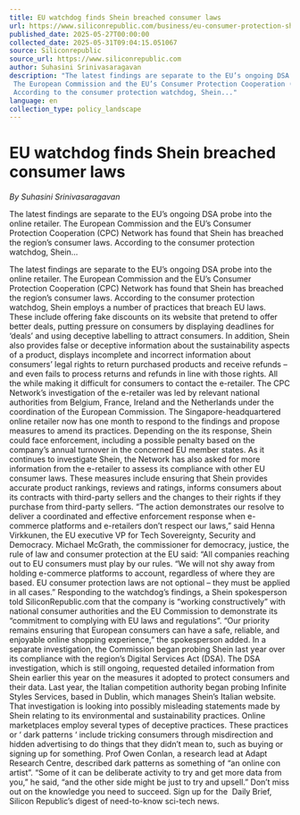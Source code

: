```yaml
---
title: EU watchdog finds Shein breached consumer laws
url: https://www.siliconrepublic.com/business/eu-consumer-protection-shein
published_date: 2025-05-27T00:00:00
collected_date: 2025-05-31T09:04:15.051067
source: Siliconrepublic
source_url: https://www.siliconrepublic.com
author: Suhasini Srinivasaragavan
description: "The latest findings are separate to the EU’s ongoing DSA probe into the online retailer. 
 The European Commission and the EU’s Consumer Protection Cooperation (CPC) Network has found that Shein has breached the region’s consumer laws. 
 According to the consumer protection watchdog, Shein..."
language: en
collection_type: policy_landscape
---
```


# EU watchdog finds Shein breached consumer laws

*By Suhasini Srinivasaragavan*

The latest findings are separate to the EU’s ongoing DSA probe into the online retailer. 
 The European Commission and the EU’s Consumer Protection Cooperation (CPC) Network has found that Shein has breached the region’s consumer laws. 
 According to the consumer protection watchdog, Shein...

The latest findings are separate to the EU’s ongoing DSA probe into the online retailer. 
 The European Commission and the EU’s Consumer Protection Cooperation (CPC) Network has found that Shein has breached the region’s consumer laws. 
 According to the consumer protection watchdog, Shein employs a number of practices that breach EU laws. These include offering fake discounts on its website that pretend to offer better deals, putting pressure on consumers by displaying deadlines for ‘deals’ and using deceptive labelling to attract consumers. 
 In addition, Shein also provides false or deceptive information about the sustainability aspects of a product, displays incomplete and incorrect information about consumers’ legal rights to return purchased products and receive refunds – and even fails to process returns and refunds in line with those rights. All the while making it difficult for consumers to contact the e-retailer. 
 The CPC Network’s investigation of the e-retailer was led by relevant national authorities from Belgium, France, Ireland and the Netherlands under the coordination of the European Commission. 
 The Singapore-headquartered online retailer now has one month to respond to the findings and propose measures to amend its practices. 
 Depending on the its response, Shein could face enforcement, including a possible penalty based on the company’s annual turnover in the concerned EU member states. 
 As it continues to investigate Shein, the Network has also asked for more information from the e-retailer to assess its compliance with other EU consumer laws. 
 These measures include ensuring that Shein provides accurate product rankings, reviews and ratings, informs consumers about its contracts with third-party sellers and the changes to their rights if they purchase from third-party sellers. 
 “The action demonstrates our resolve to deliver a coordinated and effective enforcement response when e-commerce platforms and e-retailers don’t respect our laws,” said Henna Virkkunen, the EU executive VP for Tech Sovereignty, Security and Democracy. 
 Michael McGrath, the commissioner for democracy, justice, the rule of law and consumer protection at the EU said: “All companies reaching out to EU consumers must play by our rules. 
 “We will not shy away from holding e-commerce platforms to account, regardless of where they are based. EU consumer protection laws are not optional – they must be applied in all cases.” 
 Responding to the watchdog’s findings, a Shein spokesperson told SiliconRepublic.com that the company is “working constructively” with national consumer authorities and the EU Commission to demonstrate its “commitment to complying with EU laws and regulations”. 
 “Our priority remains ensuring that European consumers can have a safe, reliable, and enjoyable online shopping experience,” the spokesperson added. 
 In a separate investigation, the Commission began probing Shein last year over its compliance with the region’s Digital Services Act (DSA). 
 The DSA investigation, which is still ongoing, requested detailed information from Shein earlier this year on the measures it adopted to protect consumers and their data. 
 Last year, the Italian competition authority began probing Infinite Styles Services, based in Dublin, which manages Shein’s Italian website. That investigation is looking into possibly misleading statements made by Shein relating to its environmental and sustainability practices. 
 Online marketplaces employ several types of deceptive practices. These practices or ‘ dark patterns ‘ include tricking consumers through misdirection and hidden advertising to do things that they didn’t mean to, such as buying or signing up for something. 
 Prof Owen Conlan, a research lead at Adapt Research Centre, described dark patterns as something of “an online con artist”. 
 “Some of it can be deliberate activity to try and get more data from you,” he said, “and the other side might be just to try and upsell.” 
 Don’t miss out on the knowledge you need to succeed. Sign up for the  Daily Brief, Silicon Republic’s digest of need-to-know sci-tech news.